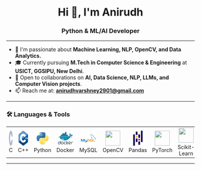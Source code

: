 <h1 align="center">Hi 👋, I'm Anirudh</h1>
<h3 align="center">Python & ML/AI Developer</h3>

---

- 👀 I'm passionate about **Machine Learning, NLP, OpenCV, and Data Analytics.**  
- 🎓 Currently pursuing **M.Tech in Computer Science & Engineering** at **USICT, GGSIPU, New Delhi**.  
- 🤝 Open to collaborations on **AI, Data Science, NLP, LLMs, and Computer Vision projects**.  
- 📫 Reach me at: **anirudhvarshney2901@gmail.com**

---

<h3 align="left">🛠️ Languages & Tools</h3>

<table>
  <tr>
    <td align="center">
      <img src="https://raw.githubusercontent.com/devicons/devicon/master/icons/c/c-original.svg" width="40" height="40"/><br/>C
    </td>
    <td align="center">
      <img src="https://raw.githubusercontent.com/devicons/devicon/master/icons/cplusplus/cplusplus-original.svg" width="40" height="40"/><br/>C++
    </td>
    <td align="center">
      <img src="https://raw.githubusercontent.com/devicons/devicon/master/icons/python/python-original.svg" width="40" height="40"/><br/>Python
    </td>
    <td align="center">
      <img src="https://raw.githubusercontent.com/devicons/devicon/master/icons/docker/docker-original-wordmark.svg" width="40" height="40"/><br/>Docker
    </td>
    <td align="center">
      <img src="https://raw.githubusercontent.com/devicons/devicon/master/icons/mysql/mysql-original-wordmark.svg" width="40" height="40"/><br/>MySQL
    </td>
    <td align="center">
      <img src="https://www.vectorlogo.zone/logos/opencv/opencv-icon.svg" width="40" height="40"/><br/>OpenCV
    </td>
    <td align="center">
      <img src="https://raw.githubusercontent.com/devicons/devicon/2ae2a900d2f041da66e950e4d48052658d850630/icons/pandas/pandas-original.svg" width="40" height="40"/><br/>Pandas
    </td>
    <td align="center">
      <img src="https://www.vectorlogo.zone/logos/pytorch/pytorch-icon.svg" width="40" height="40"/><br/>PyTorch
    </td>
    <td align="center">
      <img src="https://upload.wikimedia.org/wikipedia/commons/0/05/Scikit_learn_logo_small.svg" width="40" height="40"/><br/>Scikit-Learn
    </td>
    <td align="center">
      <img src="https://seaborn.pydata.org/_images/logo-mark-lightbg.svg" width="40" height="40"/><br/>Seaborn
    </td>
    <td align="center">
      <img src="https://www.vectorlogo.zone/logos/tensorflow/tensorflow-icon.svg" width="40" height="40"/><br/>TensorFlow
    </td>
  </tr>
</table>

---
